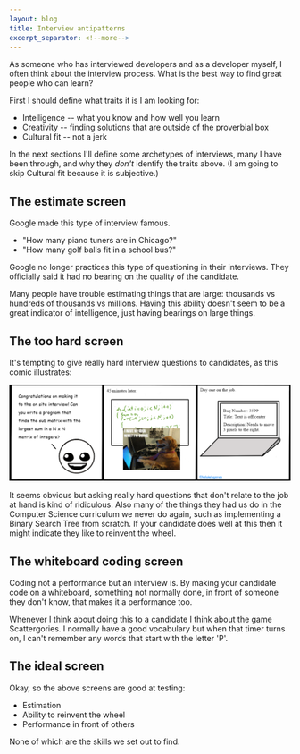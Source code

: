 ```yaml
---
layout: blog
title: Interview antipatterns
excerpt_separator: <!--more-->
---
```


As someone who has interviewed developers and as a developer myself, I often think about the interview process.
What is the best way to find great people who can learn?

First I should define what traits it is I am looking for:

- Intelligence -- what you know and how well you learn
- Creativity -- finding solutions that are outside of the proverbial box
- Cultural fit -- not a jerk

In the next sections I'll define some archetypes of interviews, many I have been through, and why they *don't* identify
the traits above. (I am going to skip Cultural fit because it is subjective.)

<!--more-->

The estimate screen
---

Google made this type of interview famous. 

- "How many piano tuners are in Chicago?"
- "How many golf balls fit in a school bus?"

Google no longer practices this type of questioning in their interviews. They officially said it had no bearing on the
quality of the candidate.

Many people have trouble estimating things that are large: thousands vs hundreds of thousands vs millions. Having this
ability doesn't seem to be a great indicator of intelligence, just having bearings on large things.

The too hard screen
---

It's tempting to give really hard interview questions to candidates, as this comic illustrates:

<img src="/static/images/code_comic.png" style="width:700px"/>

It seems obvious but asking really hard questions that don't relate to the job at hand is kind of ridiculous. Also many
of the things they had us do in the Computer Science curriculum we never do again, such as implementing a Binary
Search Tree from scratch. If your candidate does well at this then it might indicate they like to reinvent the wheel.

The whiteboard coding screen
---

Coding not a performance but an interview is. By making your candidate code on a whiteboard, something not normally
done, in front of someone they don't know, that makes it a performance too.

Whenever I think about doing this to a candidate I think about the game Scattergories. I normally have a good
vocabulary but when that timer turns on, I can't remember any words that start with the letter 'P'.

The ideal screen
---

Okay, so the above screens are good at testing:
- Estimation
- Ability to reinvent the wheel
- Performance in front of others

None of which are the skills we set out to find. 
